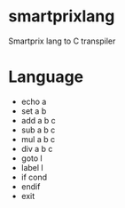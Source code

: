 # smartprixlang
Smartprix lang to C transpiler

# Language
- echo a
- set a b
- add a b c
- sub a b c
- mul a b c
- div a b c
- goto l
- label l
- if cond
- endif
- exit